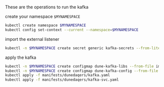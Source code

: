 
These are the operations to run the kafka

create your namespace `$MYNAMESPACE`

```bash
kubectl create namespace $MYNAMESPACE
kubectl config set-context --current --namespace=$MYNAMESPACE
```
import the external listener
```bash
kubectl -n $MYNAMESPACE create secret generic kafka-secrets --from-literal=EXTERNAL_LISTENER=<your desired server>
```

apply the kafka

```bash
kubectl -n $MYNAMESPACE create configmap dune-kafka-libs --from-file images/kafka/jmx_prometheus_javaagent-0.16.1.jar
kubectl -n $MYNAMESPACE create configmap dune-kafka-config --from-file images/kafka/sample_jmx_exporter.yml
kubectl apply -f manifests/dunedaqers/kafka.yaml
kubectl apply -f manifests/dunedaqers/kafka-svc.yaml
```